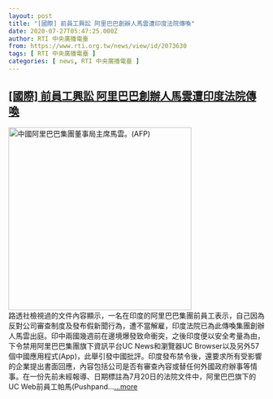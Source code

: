 ```yaml
---
layout: post
title: "[國際] 前員工興訟 阿里巴巴創辦人馬雲遭印度法院傳喚"
date: 2020-07-27T05:47:25.000Z
author: RTI 中央廣播電臺
from: https://www.rti.org.tw/news/view/id/2073630
tags: [ RTI 中央廣播電臺 ]
categories: [ news, RTI 中央廣播電臺 ]
---
```

<!--1595828845000-->
[[國際] 前員工興訟 阿里巴巴創辦人馬雲遭印度法院傳喚](https://www.rti.org.tw/news/view/id/2073630)
------

<div>
<img src="https://static.rti.org.tw/assets/thumbnails/2019/04/22/25a868fc7e5096cd27e2173d2d437b46.jpg" width="360" alt="中國阿里巴巴集團董事局主席馬雲。(AFP)" title="中國阿里巴巴集團董事局主席馬雲。(AFP)"><br>路透社檢視過的文件內容顯示，一名在印度的阿里巴巴集團前員工表示，自己因為反對公司審查制度及發布假新聞行為，遭不當解雇，印度法院已為此傳喚集團創辦人馬雲出庭。印中兩國幾週前在邊境爆發致命衝突，之後印度便以安全考量為由，下令禁用阿里巴巴集團旗下資訊平台UC News和瀏覽器UC Browser以及另外57個中國應用程式(App)，此舉引發中國批評。印度發布禁令後，還要求所有受影響的企業提出書面回應，內容包括公司是否有審查內容或替任何外國政府辦事等情事。在一份先前未經報導、日期標註為7月20日的法院文件中，阿里巴巴旗下的UC Web前員工帕馬(Pushpand...<a target="_blank" href="https://www.rti.org.tw/news/view/id/2073630">...more</a>
</div>
